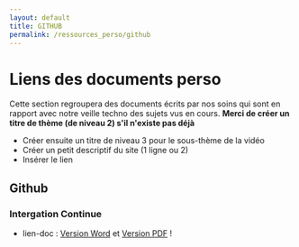 ```yaml
---
layout: default
title: GITHUB
permalink: /ressources_perso/github
---
```


# Liens des documents perso

Cette section regroupera des documents écrits par nos soins qui sont en rapport avec notre veille techno des sujets vus en cours.
**Merci de créer un titre de thème (de niveau 2) s'il n'existe pas déjà**

* Créer ensuite un titre de niveau 3 pour le sous-thème de la vidéo
* Créer un petit descriptif du site (1 ligne ou 2)
* Insérer le lien  

## Github

### Intergation Continue

* lien-doc : [Version Word][github-01] et [Version PDF][github-02] !

[github-01]: /RESSOURCES-PERSO/GITHUB/VERSION-DOC/pseudo_integration_continue.docx

[github-02]: /RESSOURCES-PERSO/GITHUB/VERSION-PDF/pseudo_integration_continue.pdf
